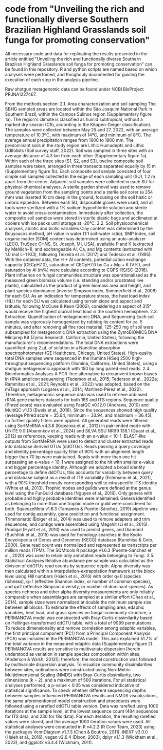 # code from "Unveiling the rich and functionally diverse Southern Brazilian Highland Grasslands soil funga for promoting conservation"

All necessary code and data for replicating the results presented in the article entitled "Unveiling the rich and functionally diverse Southern Brazilian Highland Grasslands soil funga for promoting conservation" can be found in this repository. R and python scripts are named based on which analyses were perfomed, and throghouly documented for guiding the execution of each step in the analysis pipeline.

Raw shotgun metagenomic data can be found under NCBI BioProject PRJNA1227467.

From the methods section:
2.1. Area characterization and soil sampling
The SBHG sampled areas are located within the São Joaquim National Park in Southern Brazil, within the Campos Sulinos region (Supplementary figure 1a). The region's climate is classified as humid subtropical, without a marked dry season (Cfb, according to the Köppen-Geiger classification). The samples were collected between May 25 and 27, 2022, with an average temperature of 10.3ºC, with maximum of 14ºC, and minimum of 8ºC. The average annual precipitation ranges from 1600 to 1900 mm. The predominant soils in the study region are Lithic Humudepts and Lithic Udifolists (Soil survey staff, 2022). Soil was sampled in three sites with an average distance of 4.3 km from each other (Supplementary figure 1a). Within each of the three sites (S1, S2, and S3), twelve composite soil samples were taken, arranged in three transects separated equally by 15 m (Supplementary figure 1b). 
Each composite soil sample consisted of four simple soil samples collected in the edge of each sampling unit (SU), 1.2 m apart from the center. Adjacent soil samples were collected in each SU for physical-chemical analyses. A sterile garden shovel was used to remove ground vegetation from the sampling points and a sterile soil corer (⌀ 254 mm) was inserted 10 cm deep in the ground, focusing on the soil histic or umbric epipedon. Between each SU, disposable gloves were used, and all tools were sterilized with a 1% sodium hypochlorite solution and sterile water to avoid cross-contamination. Immediately after collection, the composite soil samples were stored in sterile plastic bags and acclimated at coolers with ice packs until storage at -20°C.
2.2. Soil physicochemical analyses, abiotic and biotic variables
Clay content was determined by the Bouyoucos method, pH value in water (1:1 soil–water ratio); SMP index, soil organic matter (SOM) content was determined using an auto-analyzer (LECO, TruSpec CHNS, St. Joseph, MI, USA), available P and K (extracted by Mehlich-1); and exchangeable Al, Ca, and Mg contents (extracted with 1.0 mol L−1 KCl), following Teixeira et al. (2017) and Tedesco et al. (1995). With the obtained data, the H + Al contents, potential cation exchange capacity (CECpH7.0), saturation of CECpH7.0 by Ca + Mg + K (V%), and saturation by Al (m%) were calculate according to CQFS-RS/SC (2016). Plant influence on fungal communities structure was operationalized as the measured green biomass volume (i.e. standing and/or prostrated live plants), calculated as the product of green biomass area and height, and plant species dominance (inverse Simpson index, Sommerfield et al., 2008) for each SU. As an indication for temperature stress, the heat load index (HLI) for each SU was calculated using terrain slope and aspect and latitude, following McCune & Keon (2002), considering an aspect of 315° would receive the highest diurnal heat load in the southern hemisphere.
2.3. Extraction, Quantification of metagenomic  DNA, and Sequencing
Each soil sample was vigorously homogenized by rubbing its content for ca. 5 minutes, and after removing all fine root material, 125-250 mg of soil were subsampled for metagenomic DNA extraction using the ZymoBIOMICS DNA Miniprep Kit (Zymo Research, California, United States), following the manufacturer's recommendations. The total DNA extractions were quantified using 2 µL of solution in a NanoVue absorption spectrophotometer (GE Healthcare, Chicago, United States). High-quality total DNA samples were sequenced in the Illumina HiSeq 2500 high-throughput sequencing platform (Illumina, California, United States), using a shotgun metagenomic approach with 150 bp long paired-end reads.
2.4. Bioinformatics Analyses
 A PCR-free alternative to circumvent known biases in rRNA amplicon sequencing (Tedersoo et al., 2015; Tedersoo et al., 2022a; Rammitsu et al., 2021; Reynolds et al., 2022) was adopted, based on the miTags approach (Logares et al., 2014; Martínez-Pérez et al., 2022). Therefore, metagenomic sequence data was used to retrieve unbiased rRNA gene markers datasets for both 18S and ITS regions. Sequence quality (Phred score) was evaluated using FastQC v0.12.0 (Andrews, 2010) and MultiQC v1.13 (Ewels et al., 2016). Since the sequences showed high quality (average Phred score = 35.64, minimum = 33.94, and maximum = 36.45), no further quality filters were applied. All generated reads were filtered using SortMeRNA v4.3.6 (Kopylova et al., 2012) in pair-ended mode with UNITE 9.0 (Abarenkov et al., 2024) and SILVA SSU NR99 138.1 (Quast et al., 2012) as references, keeping reads with an e-value < 10-1.
BLAST-like outputs from SortMeRNA were used to detect and cluster extracted reads into database derived OTUs (ddOTUs). Reads passing a query coverage and identity percentage quality filter of 90% with an alignment length bigger than 70 bp were maintained. Reads with more than one hit surpassing an e-value < 10-1 were assigned to the hit with smaller e-value and bigger percentage identity. Although we adopted a broad identity percentage to define ddOTUs, this accounts for variability between query and database subject as a result of ITS variability (Estensmo et al., 2021), with a 90% threshold mostly corresponding well to intraspecific ITS identity (White et al., 2013). 
Trophic modes and guilds were defined at the genus level using the FunGuild database (Nguyen et al., 2016). Only genera with probable and highly probable identities were maintained. Genera identified as belonging to more than one trophic mode or guild were considered for both. SqueezeMeta v1.6.3 (Tamames & Puente-Sánchez, 2019) pipeline was used for contig assembly, gene prediction and functional assignment. Trimmomatic (Bolger et al., 2014) was used to remove adapters and trim sequences, and contigs were assembled using Megahit (Li et al., 2016). Prodigal (Hyatt et al., 2010) was used to predict genes, and Diamond (Buchfink et al., 2015) was used for homology searches in the Kyoto Encyclopedia of Genes and Genomes (KEGG) database (Kanehisa & Goto, 2000). Gene read count was normalized and represented as transcripts per million reads (TPM). The SQMtools R package v1.6.3 (Puente-Sánchez et al., 2020) was used to retain only annotated reads belonging to Fungi.
2.5. Statistical Analyses
 Relative abundance per sample was calculated as the division of ddOTUs read counts by sequence depth. Alpha diversity was then calculated within a interpolation-extrapolation framework at the block level using Hill numbers (Hsieh et al., 2016) with order q=0 (species richness), q=1 (effective Shannon index, or number of common species), and q=2 (effective Simpson diversity, or number of dominant species). As species richness and other alpha diversity measurements are only reliably comparable when assemblages are sampled at a similar effort (Chao et al., 2014), sample sizes were normalized at double the minimum sample size between all blocks.
To estimate the effects of sampling area, edaphic variables, heat load, and grass species on fungal community structure, a PERMANOVA model was constructed with Bray-Curtis dissimilarity based on Hellinger-transformed ddOTU table, with a total of 9999 permutations. To reduce dimensionality and remove correlation among edaphic variables, the first principal component (PC1) from a Principal Component Analysis (PCA) was included in the PERMANOVA model. This axis explained 51.7% of the total variance in the measured edaphic data (Supplementary figure 2). 
PERMANOVA results are sensitive to multivariate dispersion [herein understood as variation in sample species composition within sites, (Anderson & Walsh, 2013)]; therefore, the model construction was followed by multivariate dispersion analysis. To visualize community dissimilarities between sites, ordinations were constructed using Non-Metric Multidimensional Scaling (NMDS) with Bray-Curtis dissimilarity, two dimensions (k = 2), and a maximum of 500 iterations. For all statistical analyses performed, a p-value < 0.05 was considered indicative of statistical significance. To check whether different sequencing depths between samples influenced PERMANOVA results and NMDS visualizations, the same aforementioned model construction and procedures were followed using a rarefied ddOTU table version. Data was rarefied using 1000 iterations at the sample level, at the lowest sequence count (484 sequences for ITS data, and 230 for 18s data). For each iteration, the resulting rarefied values were stored, and the average 1000 iteration values were used. All statistical analyses were conducted in R v4.2.2 (R Core Team, 2023) using the packages VennDiagram v1.7.3 (Chen & Boutros, 2011), iNEXT v3.0.0 (Hsieh et al., 2016), vegan v2.6.4 (Dixon, 2003), dplyr v1.1.3 (Wickham et al., 2023), and ggplot2 v3.4.4 (Wickham, 2011).

